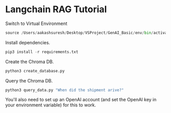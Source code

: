 # Langchain RAG Tutorial

Switch to Virtual Environment 

```python
source /Users/aakashsuresh/Desktop/VSProject/GenAI_Basic/env/bin/activate
```

Install dependencies.

```python
pip3 install -r requirements.txt
```

Create the Chroma DB.

```python
python3 create_database.py
```

Query the Chroma DB.

```python
python3 query_data.py "When did the shipment arive?"
```

You'll also need to set up an OpenAI account (and set the OpenAI key in your environment variable) for this to work.
